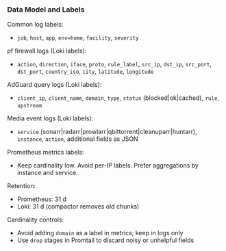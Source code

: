 ### Data Model and Labels

Common log labels:
- `job`, `host`, `app`, `env=home`, `facility`, `severity`

pf firewall logs (Loki labels):
- `action`, `direction`, `iface`, `proto`, `rule_label`, `src_ip`, `dst_ip`, `src_port`, `dst_port`, `country_iso`, `city`, `latitude`, `longitude`

AdGuard query logs (Loki labels):
- `client_ip`, `client_name`, `domain`, `type`, `status` (blocked|ok|cached), `rule`, `upstream`

Media event logs (Loki labels):
- `service` (sonarr|radarr|prowlarr|qbittorrent|cleanuparr|huntarr), `instance`, `action`, additional fields as JSON

Prometheus metrics labels:
- Keep cardinality low. Avoid per-IP labels. Prefer aggregations by instance and service.

Retention:
- Prometheus: 31 d
- Loki: 31 d (compactor removes old chunks)

Cardinality controls:
- Avoid adding `domain` as a label in metrics; keep in logs only
- Use `drop` stages in Promtail to discard noisy or unhelpful fields
